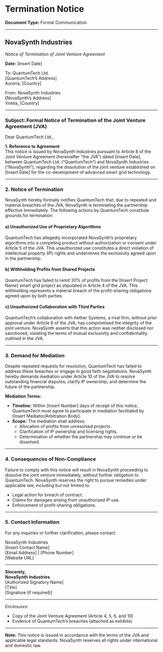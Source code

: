 

# **Termination Notice**  
**Document Type:** Formal Communication  

---

## **NovaSynth Industries**  
*Notice of Termination of Joint Venture Agreement*  

**Date:** [Insert Date]  

To: QuantumTech Ltd.  
[QuantumTech’s Address]  
Auroria, [Country]  

From: NovaSynth Industries  
[NovaSynth’s Address]  
Virelia, [Country]  

---

### **Subject: Formal Notice of Termination of the Joint Venture Agreement (JVA)**  

Dear QuantumTech Ltd.,  

**1. Reference to Agreement**  
This notice is issued by NovaSynth Industries pursuant to Article 8 of the Joint Venture Agreement (hereinafter “the JVA”) dated [Insert Date], between QuantumTech Ltd. (“QuantumTech”) and NovaSynth Industries (“NovaSynth”), regarding the dissolution of the joint venture established on [Insert Date] for the co-development of advanced smart grid technology.  

---

### **2. Notice of Termination**  
NovaSynth hereby formally notifies QuantumTech that, due to repeated and material breaches of the JVA, NovaSynth is terminating the partnership effective immediately. The following actions by QuantumTech constitute grounds for termination:  

#### **a) Unauthorized Use of Proprietary Algorithms**  
QuantumTech has allegedly incorporated NovaSynth’s proprietary algorithms into a competing product without authorization or consent under Article 5 of the JVA. This unauthorized use constitutes a direct violation of intellectual property (IP) rights and undermines the exclusivity agreed upon in the partnership.  

#### **b) Withholding Profits from Shared Projects**  
QuantumTech has failed to remit 30% of profits from the [Insert Project Name] smart grid project as stipulated in Article 4 of the JVA. This withholding represents a material breach of the profit-sharing obligations agreed upon by both parties.  

#### **c) Unauthorized Collaboration with Third Parties**  
QuantumTech’s collaboration with Aether Systems, a rival firm, without prior approval under Article 6 of the JVA, has compromised the integrity of the joint venture. NovaSynth asserts that this action was neither disclosed nor sanctioned, violating the terms of mutual exclusivity and confidentiality outlined in the JVA.  

---

### **3. Demand for Mediation**  
Despite repeated requests for resolution, QuantumTech has failed to address these breaches or engage in good faith negotiations. NovaSynth hereby demands mediation under Article 10 of the JVA to resolve outstanding financial disputes, clarify IP ownership, and determine the future of the partnership.  

**Mediation Terms:**  
- **Timeline:** Within [Insert Number] days of receipt of this notice, QuantumTech must agree to participate in mediation facilitated by [Insert Mediator/Arbitration Body].  
- **Scope:** The mediation shall address:  
  - Allocation of profits from unresolved projects.  
  - Clarification of IP ownership and licensing rights.  
  - Determination of whether the partnership may continue or be dissolved.  

---

### **4. Consequences of Non-Compliance**  
Failure to comply with this notice will result in NovaSynth proceeding to dissolve the joint venture immediately, without further obligation to QuantumTech. NovaSynth reserves the right to pursue remedies under applicable law, including but not limited to:  
- Legal action for breach of contract.  
- Claims for damages arising from unauthorized IP use.  
- Enforcement of profit-sharing obligations.  

---

### **5. Contact Information**  
For any inquiries or further clarification, please contact:  

NovaSynth Industries  
[Insert Contact Name]  
[Email Address] | [Phone Number]  
[Website URL]  

---

**Sincerely,**  
**NovaSynth Industries**  
[Authorized Signatory Name]  
[Title]  
[Signature (if required)]  

---  
*Enclosures:*  
- Copy of the Joint Venture Agreement (Article 4, 5, 6, and 10)  
- Evidence of QuantumTech’s breaches (attached as exhibits)  

---  
**Note:** This notice is issued in accordance with the terms of the JVA and applicable legal standards. NovaSynth reserves all rights under international and domestic law.